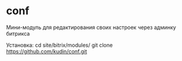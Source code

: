 conf
====

Мини-модуль для редактирования своих настроек через админку битрикса

Установка: 
cd site/bitrix/modules/
git clone https://github.com/kudin/conf.git
